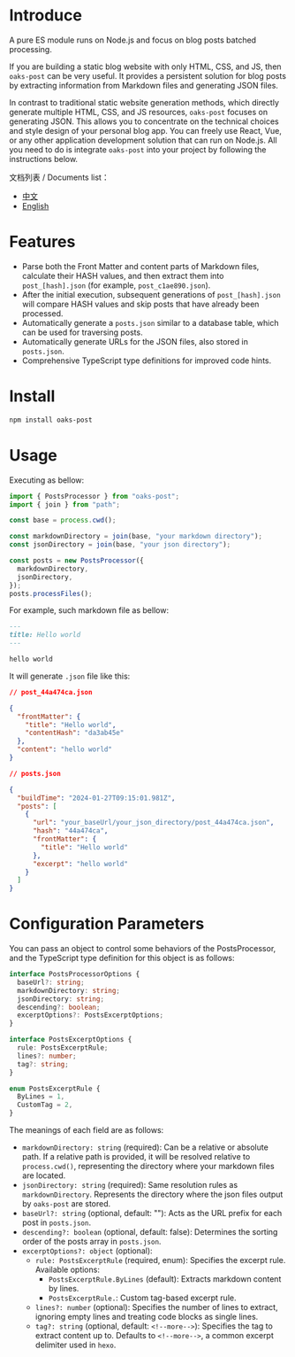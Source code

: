 # Introduce

A pure ES module runs on Node.js and focus on blog posts batched processing.

If you are building a static blog website with only HTML, CSS, and JS, then `oaks-post` can be very useful. It provides a persistent solution for blog posts by extracting information from Markdown files and generating JSON files.

In contrast to traditional static website generation methods, which directly generate multiple HTML, CSS, and JS resources, `oaks-post` focuses on generating JSON. This allows you to concentrate on the technical choices and style design of your personal blog app. You can freely use React, Vue, or any other application development solution that can run on Node.js. All you need to do is integrate `oaks-post` into your project by following the instructions below.

文档列表 / Documents list：

- [中文](/README.md)
- [English](/README_EN.md)

# Features

- Parse both the Front Matter and content parts of Markdown files, calculate their HASH values, and then extract them into `post_[hash].json` (for example, `post_c1ae890.json`).
- After the initial execution, subsequent generations of `post_[hash].json` will compare HASH values and skip posts that have already been processed.
- Automatically generate a `posts.json` similar to a database table, which can be used for traversing posts.
- Automatically generate URLs for the JSON files, also stored in `posts.json`.
- Comprehensive TypeScript type definitions for improved code hints.

# Install

```bash
npm install oaks-post
```

# Usage

Executing as bellow:

```js
import { PostsProcessor } from "oaks-post";
import { join } from "path";

const base = process.cwd();

const markdownDirectory = join(base, "your markdown directory");
const jsonDirectory = join(base, "your json directory");

const posts = new PostsProcessor({
  markdownDirectory,
  jsonDirectory,
});
posts.processFiles();
```

For example, such markdown file as bellow:

```markdown
---
title: Hello world
---

hello world
```

It will generate `.json` file like this:

```json
// post_44a474ca.json

{
  "frontMatter": {
    "title": "Hello world",
    "contentHash": "da3ab45e"
  },
  "content": "hello world"
}
```

```json
// posts.json

{
  "buildTime": "2024-01-27T09:15:01.981Z",
  "posts": [
    {
      "url": "your_baseUrl/your_json_directory/post_44a474ca.json",
      "hash": "44a474ca",
      "frontMatter": {
        "title": "Hello world"
      },
      "excerpt": "hello world"
    }
  ]
}
```

# Configuration Parameters

You can pass an object to control some behaviors of the PostsProcessor, and the TypeScript type definition for this object is as follows:

```ts
interface PostsProcessorOptions {
  baseUrl?: string;
  markdownDirectory: string;
  jsonDirectory: string;
  descending?: boolean;
  excerptOptions?: PostsExcerptOptions;
}

interface PostsExcerptOptions {
  rule: PostsExcerptRule;
  lines?: number;
  tag?: string;
}

enum PostsExcerptRule {
  ByLines = 1,
  CustomTag = 2,
}
```

The meanings of each field are as follows:

- `markdownDirectory: string` (required): Can be a relative or absolute path. If a relative path is provided, it will be resolved relative to `process.cwd()`, representing the directory where your markdown files are located.
- `jsonDirectory: string` (required): Same resolution rules as `markdownDirectory`. Represents the directory where the json files output by `oaks-post` are stored.
- `baseUrl?: string` (optional, default: ""): Acts as the URL prefix for each post in `posts.json`.
- `descending?: boolean` (optional, default: false): Determines the sorting order of the posts array in `posts.json`.
- `excerptOptions?: object` (optional):
  - `rule: PostsExcerptRule` (required, enum): Specifies the excerpt rule. Available options:
    - `PostsExcerptRule.ByLines` (default): Extracts markdown content by lines.
    - `PostsExcerptRule.`: Custom tag-based excerpt rule.
  - `lines?: number` (optional): Specifies the number of lines to extract, ignoring empty lines and treating code blocks as single lines.
  - `tag?: string` (optional, default: `<!--more-->`): Specifies the tag to extract content up to. Defaults to `<!--more-->`, a common excerpt delimiter used in `hexo`.
